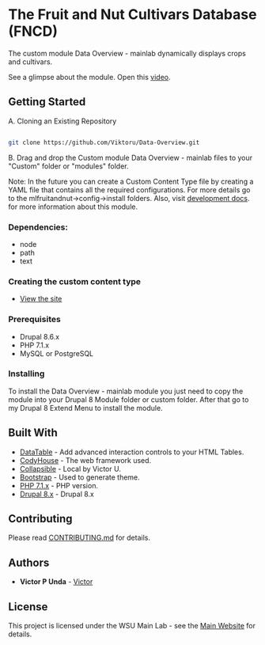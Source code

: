 # The Fruit and Nut Cultivars Database (FNCD)

The custom module Data Overview - mainlab dynamically displays crops and cultivars.

See a glimpse about the module. Open this [video](https://vimeo.com/user96450320/review/334541397/7f2cd61e78).

## Getting Started

A. Cloning an Existing Repository  
```bash

git clone https://github.com/Viktoru/Data-Overview.git

```
B. Drag and drop the Custom module Data Overview - mainlab files to your "Custom" folder or "modules" folder.


Note: In the future you can create a Custom Content Type file by creating a YAML file that contains all the required configurations. For more details go to the mlfruitandnut->config->install folders. 
Also, visit [development docs](https://gitlab.com/Viktoru/mlfruitandnut/edit/master/mlfruitandnut/docs/development.md). for more information about this module.


### Dependencies:

- node
- path
- text

### Creating the custom content type

- [View the site](https://gitlab.com/Viktoru/mlfruitandnut/blob/master/mlfruitandnut/docs/development_two.md)


### Prerequisites

- Drupal 8.6.x
- PHP 7.1.x
- MySQL or  PostgreSQL

### Installing

To install the Data Overview - mainlab module you just need to copy the module into your Drupal 8 Module folder or custom folder. After that go to my Drupal 8 Extend Menu to install the module.

## Built With

* [DataTable](https://datatables.net/) - Add advanced interaction controls to your HTML Tables.
* [CodyHouse](https://codyhouse.co/) - The web framework used.
* [Collapsible](https://github.com/Viktoru/Overview/tree/master/mainlab_list/assets/css) - Local by Victor U.
* [Bootstrap](https://getbootstrap.com/docs/3.4/) - Used to generate theme.
* [PHP 7.1.x](http://php.net/) - PHP version.
* [Drupal 8.x](http://www.drupal.org) - Drupal 8.x

## Contributing

Please read [CONTRIBUTING.md](https://github.com/Viktoru/) for details.

## Authors

* **Victor P Unda** - [Victor](https://github.com/Viktoru/)

## License

This project is licensed under the WSU Main Lab - see the [Main Website](http://www.bioinfo.wsu.edu) for details.
